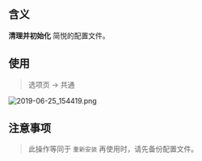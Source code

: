 含义
--

**清理并初始化** 简悦的配置文件。

使用
--
> 选项页 → 共通

![2019-06-25_154419.png](https://i.loli.net/2019/06/25/5d11d16e5aa9115767.png)

注意事项
--

> 此操作等同于 `重新安装` 再使用时，请先备份配置文件。

